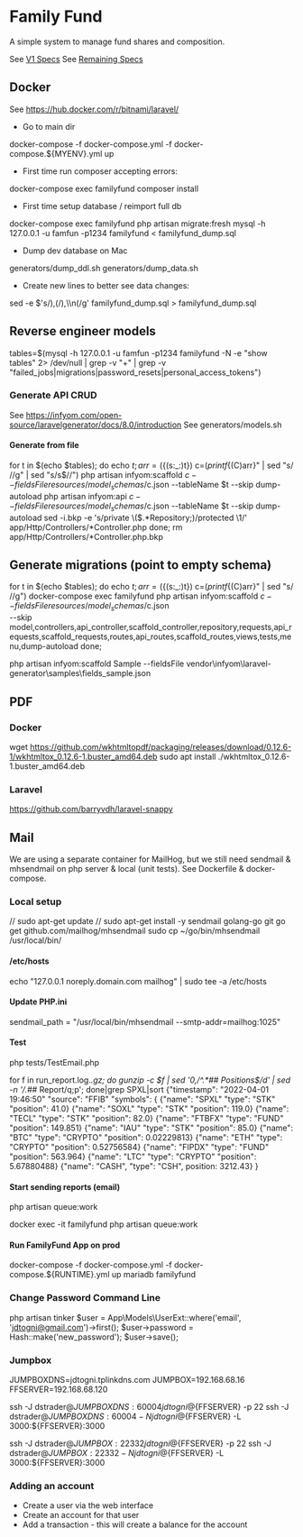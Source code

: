 # Family Fund

A simple system to manage fund shares and composition.

See [V1 Specs](specs/V1.spec.md)
See [Remaining Specs](specs/V99.spec.md)

## Docker

See https://hub.docker.com/r/bitnami/laravel/

* Go to main dir

docker-compose -f docker-compose.yml -f docker-compose.${MYENV}.yml up

* First time run composer accepting errors:

docker-compose exec familyfund composer install

* First time setup database / reimport full db

docker-compose exec familyfund php artisan migrate:fresh
mysql -h 127.0.0.1 -u famfun -p1234 familyfund < familyfund_dump.sql

* Dump dev database on Mac

generators/dump_ddl.sh
generators/dump_data.sh

 
* Create new lines to better see data changes:

sed -e $'s/),(/),\\\n(/g' familyfund_dump.sql > familyfund_dump.sql

## Reverse engineer models

tables=$(mysql -h 127.0.0.1 -u famfun -p1234 familyfund -N -e "show tables" 2> /dev/null | grep -v "+" | grep -v "failed_jobs\|migrations\|password_resets\|personal_access_tokens")

### Generate API CRUD

See https://infyom.com/open-source/laravelgenerator/docs/8.0/introduction
See generators/models.sh

#### Generate from file

for t in $(echo $tables); 
    do echo $t; 
    arr=(${(s:_:)t})
    c=$(printf %s "${(C)arr}" | sed "s/ //g" | sed "s/s$//")
    php artisan infyom:scaffold $c --fieldsFile resources/model_schemas/$c.json --tableName $t --skip dump-autoload
    php artisan infyom:api $c --fieldsFile resources/model_schemas/$c.json --tableName $t --skip dump-autoload
    sed -i.bkp -e 's/private \($.*Repository;\)/protected \1/' app/Http/Controllers/*Controller.php
done;
rm app/Http/Controllers/*Controller.php.bkp


## Generate migrations (point to empty schema)

for t in $(echo $tables); 
    do echo $t; 
    arr=(${(s:_:)t})
    c=$(printf %s "${(C)arr}" | sed "s/ //g")
    docker-compose exec familyfund php artisan infyom:scaffold $c --fieldsFile resources/model_schemas/$c.json \
        --skip model,controllers,api_controller,scaffold_controller,repository,requests,api_requests,scaffold_requests,routes,api_routes,scaffold_routes,views,tests,menu,dump-autoload
done;

php artisan infyom:scaffold Sample --fieldsFile vendor\infyom\laravel-generator\samples\fields_sample.json

## PDF 

### Docker
wget https://github.com/wkhtmltopdf/packaging/releases/download/0.12.6-1/wkhtmltox_0.12.6-1.buster_amd64.deb
sudo apt install ./wkhtmltox_0.12.6-1.buster_amd64.deb

### Laravel
https://github.com/barryvdh/laravel-snappy


## Mail

We are using a separate container for MailHog, but we still need sendmail & mhsendmail on php server & local (unit tests).
See Dockerfile & docker-compose.

### Local setup
// sudo apt-get update
// sudo apt-get install -y sendmail golang-go git
go get github.com/mailhog/mhsendmail
sudo cp ~/go/bin/mhsendmail /usr/local/bin/

#### /etc/hosts 
echo "127.0.0.1 noreply.domain.com mailhog" | sudo tee -a /etc/hosts

#### Update PHP.ini
sendmail_path = "/usr/local/bin/mhsendmail --smtp-addr=mailhog:1025"

#### Test
php tests/TestEmail.php

for f in run_report.log.*.gz; do gunzip -c $f | sed '0,/^.*## Positions$/d' | sed  -n '/.*## Report/q;p'; done|grep SPXL|sort
{"timestamp": "2022-04-01 19:46:50" "source": "FFIB" "symbols": {
{"name": "SPXL" "type": "STK" "position": 41.0}
{"name": "SOXL" "type": "STK" "position": 119.0}
{"name": "TECL" "type": "STK" "position": 82.0}
{"name": "FTBFX" "type": "FUND" "position": 149.851}
{"name": "IAU" "type": "STK" "position": 85.0}
{"name": "BTC" "type": "CRYPTO" "position": 0.02229813}
{"name": "ETH" "type": "CRYPTO" "position": 0.52756584}
{"name": "FIPDX" "type": "FUND" "position": 563.964}
{"name": "LTC" "type": "CRYPTO" "position": 5.67880488}
{"name": "CASH", "type": "CSH", position: 3212.43}
}

#### Start sending reports (email)

php artisan queue:work

docker exec -it familyfund php artisan queue:work

#### Run FamilyFund App on prod

docker-compose -f docker-compose.yml -f docker-compose.${RUNTIME}.yml up mariadb familyfund

### Change Password Command Line

php artisan tinker
    $user = App\Models\UserExt::where('email', 'jdtogni@gmail.com')->first();
    $user->password = Hash::make('new_password');
    $user->save();

### Jumpbox

JUMPBOXDNS=jdtogni.tplinkdns.com
JUMPBOX=192.168.68.16
FFSERVER=192.168.68.120

ssh -J dstrader@${JUMPBOXDNS}:60004 jdtogni@${FFSERVER} -p 22
ssh -J dstrader@${JUMPBOXDNS}:60004 -N jdtogni@${FFSERVER} -L 3000:${FFSERVER}:3000

ssh -J dstrader@${JUMPBOX}:22332 jdtogni@${FFSERVER} -p 22
ssh -J dstrader@${JUMPBOX}:22332 -N jdtogni@${FFSERVER} -L 3000:${FFSERVER}:3000

### Adding an account

* Create a user via the web interface
* Create an account for that user
* Add a transaction - this will create a balance for the account